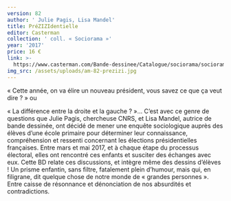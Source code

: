 ```yaml
---
version: 82
author: ' Julie Pagis, Lisa Mandel'
title: PréZIZIdentielle
editor: Casterman
collection: ' coll. « Sociorama »'
year: '2017'
price: 16 €
link: >-
  https://www.casterman.com/Bande-dessinee/Catalogue/sociorama/sociorama-prezizidentielle
img_src: /assets/uploads/am-82-prezizi.jpg
---
```

« Cette année, on va élire un nouveau président, vous savez ce que ça veut dire ? » ou

« La différence entre la droite et la gauche ? »… C’est avec ce genre de questions que Julie Pagis, chercheuse CNRS, et Lisa Mandel, autrice de bande dessinée, ont décidé de mener une enquête sociologique auprès des élèves d’une école primaire pour déterminer leur connaissance, compréhension et ressenti concernant les élections présidentielles françaises. Entre mars et mai 2017, et à chaque étape du processus électoral, elles ont rencontré ces enfants et susciter des échanges avec eux. Cette BD relate ces discussions, et intègre même des dessins d’élèves ! Un prisme enfantin, sans filtre, fatalement plein d’humour, mais qui, en filigrane, dit quelque chose de notre monde de « grandes personnes ». Entre caisse de résonnance et dénonciation de nos absurdités et contradictions.
